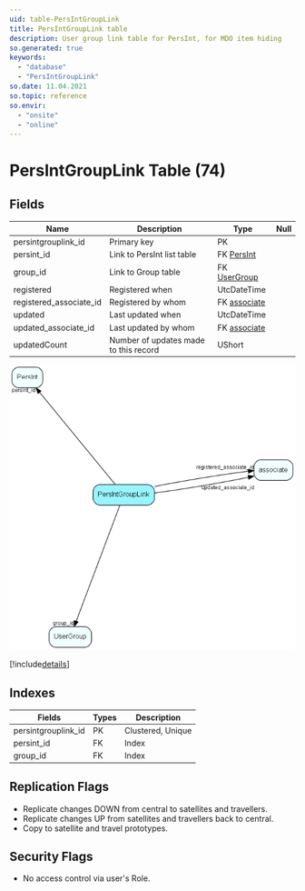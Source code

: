```yaml
---
uid: table-PersIntGroupLink
title: PersIntGroupLink table
description: User group link table for PersInt, for MDO item hiding
so.generated: true
keywords:
  - "database"
  - "PersIntGroupLink"
so.date: 11.04.2021
so.topic: reference
so.envir:
  - "onsite"
  - "online"
---
```


# PersIntGroupLink Table (74)

## Fields

| Name | Description | Type | Null |
|------|-------------|------|:----:|
|persintgrouplink\_id|Primary key|PK| |
|persint\_id|Link to PersInt list table|FK [PersInt](persint.md)| |
|group\_id|Link to Group table|FK [UserGroup](usergroup.md)| |
|registered|Registered when|UtcDateTime| |
|registered\_associate\_id|Registered by whom|FK [associate](associate.md)| |
|updated|Last updated when|UtcDateTime| |
|updated\_associate\_id|Last updated by whom|FK [associate](associate.md)| |
|updatedCount|Number of updates made to this record|UShort| |


![PersIntGroupLink table relationship diagram](./media/PersIntGroupLink.png)

[!include[details](./includes/persintgrouplink.md)]

## Indexes

| Fields | Types | Description |
|--------|-------|-------------|
|persintgrouplink\_id |PK |Clustered, Unique |
|persint\_id |FK |Index |
|group\_id |FK |Index |

## Replication Flags

* Replicate changes DOWN from central to satellites and travellers.
* Replicate changes UP from satellites and travellers back to central.
* Copy to satellite and travel prototypes.

## Security Flags

* No access control via user's Role.

